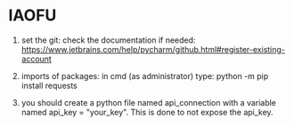 # IAOFU

1. set the git:
  check the documentation if needed: https://www.jetbrains.com/help/pycharm/github.html#register-existing-account

2. imports of packages:
  in cmd (as administrator) type: 
    python -m pip install requests

3. you should create a python file named api_connection with a variable named api_key = "your_key". This is done to not expose the api_key.
